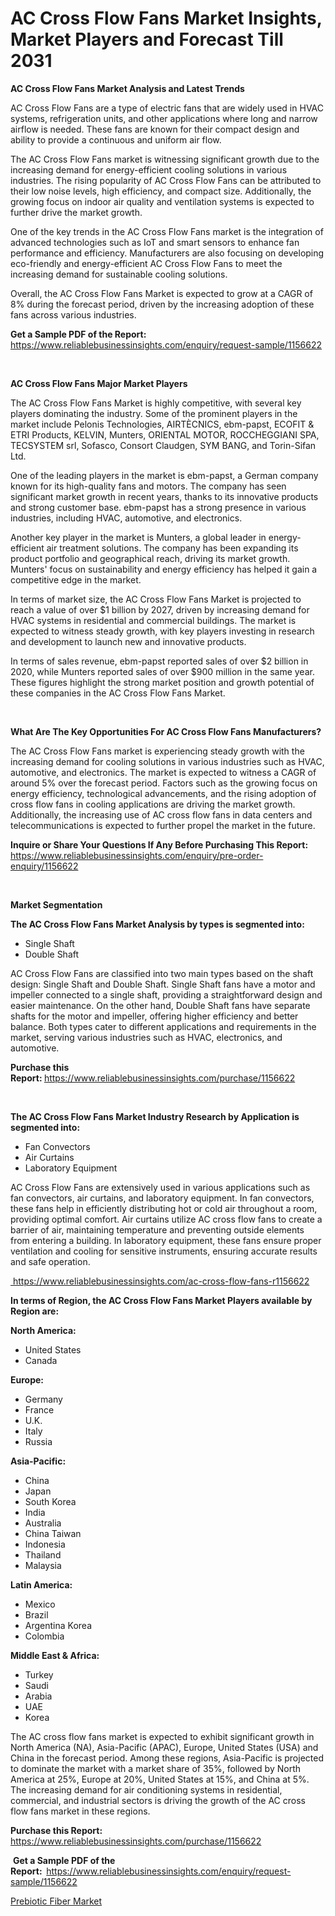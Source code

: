 <p><h1>AC Cross Flow Fans Market Insights, Market Players and Forecast Till 2031</h1></p><p><strong>AC Cross Flow Fans Market Analysis and Latest Trends</strong></p>
<p><p>AC Cross Flow Fans are a type of electric fans that are widely used in HVAC systems, refrigeration units, and other applications where long and narrow airflow is needed. These fans are known for their compact design and ability to provide a continuous and uniform air flow.</p><p>The AC Cross Flow Fans market is witnessing significant growth due to the increasing demand for energy-efficient cooling solutions in various industries. The rising popularity of AC Cross Flow Fans can be attributed to their low noise levels, high efficiency, and compact size. Additionally, the growing focus on indoor air quality and ventilation systems is expected to further drive the market growth.</p><p>One of the key trends in the AC Cross Flow Fans market is the integration of advanced technologies such as IoT and smart sensors to enhance fan performance and efficiency. Manufacturers are also focusing on developing eco-friendly and energy-efficient AC Cross Flow Fans to meet the increasing demand for sustainable cooling solutions.</p><p>Overall, the AC Cross Flow Fans Market is expected to grow at a CAGR of 8% during the forecast period, driven by the increasing adoption of these fans across various industries.</p></p>
<p><strong>Get a Sample PDF of the Report:&nbsp;</strong> <a href="https://www.reliablebusinessinsights.com/enquiry/request-sample/1156622">https://www.reliablebusinessinsights.com/enquiry/request-sample/1156622</a></p>
<p>&nbsp;</p>
<p><strong>AC Cross Flow Fans Major Market Players</strong></p>
<p><p>The AC Cross Flow Fans Market is highly competitive, with several key players dominating the industry. Some of the prominent players in the market include Pelonis Technologies, AIRTÈCNICS, ebm-papst, ECOFIT & ETRI Products, KELVIN, Munters, ORIENTAL MOTOR, ROCCHEGGIANI SPA, TECSYSTEM srl, Sofasco, Consort Claudgen, SYM BANG, and Torin-Sifan Ltd. </p><p>One of the leading players in the market is ebm-papst, a German company known for its high-quality fans and motors. The company has seen significant market growth in recent years, thanks to its innovative products and strong customer base. ebm-papst has a strong presence in various industries, including HVAC, automotive, and electronics.</p><p>Another key player in the market is Munters, a global leader in energy-efficient air treatment solutions. The company has been expanding its product portfolio and geographical reach, driving its market growth. Munters' focus on sustainability and energy efficiency has helped it gain a competitive edge in the market.</p><p>In terms of market size, the AC Cross Flow Fans Market is projected to reach a value of over $1 billion by 2027, driven by increasing demand for HVAC systems in residential and commercial buildings. The market is expected to witness steady growth, with key players investing in research and development to launch new and innovative products.</p><p>In terms of sales revenue, ebm-papst reported sales of over $2 billion in 2020, while Munters reported sales of over $900 million in the same year. These figures highlight the strong market position and growth potential of these companies in the AC Cross Flow Fans Market.</p></p>
<p>&nbsp;</p>
<p><strong>What Are The Key Opportunities For AC Cross Flow Fans Manufacturers?</strong></p>
<p><p>The AC Cross Flow Fans market is experiencing steady growth with the increasing demand for cooling solutions in various industries such as HVAC, automotive, and electronics. The market is expected to witness a CAGR of around 5% over the forecast period. Factors such as the growing focus on energy efficiency, technological advancements, and the rising adoption of cross flow fans in cooling applications are driving the market growth. Additionally, the increasing use of AC cross flow fans in data centers and telecommunications is expected to further propel the market in the future.</p></p>
<p><strong>Inquire or Share Your Questions If Any Before Purchasing This Report:</strong> <a href="https://www.reliablebusinessinsights.com/enquiry/pre-order-enquiry/1156622">https://www.reliablebusinessinsights.com/enquiry/pre-order-enquiry/1156622</a></p>
<p>&nbsp;</p>
<p><strong>Market Segmentation</strong></p>
<p><strong>The AC Cross Flow Fans Market Analysis by types is segmented into:</strong></p>
<p><ul><li>Single Shaft</li><li>Double Shaft</li></ul></p>
<p><p>AC Cross Flow Fans are classified into two main types based on the shaft design: Single Shaft and Double Shaft. Single Shaft fans have a motor and impeller connected to a single shaft, providing a straightforward design and easier maintenance. On the other hand, Double Shaft fans have separate shafts for the motor and impeller, offering higher efficiency and better balance. Both types cater to different applications and requirements in the market, serving various industries such as HVAC, electronics, and automotive.</p></p>
<p><strong>Purchase this Report:&nbsp;</strong><a href="https://www.reliablebusinessinsights.com/purchase/1156622">https://www.reliablebusinessinsights.com/purchase/1156622</a></p>
<p>&nbsp;</p>
<p><strong>The AC Cross Flow Fans Market Industry Research by Application is segmented into:</strong></p>
<p><ul><li>Fan Convectors</li><li>Air Curtains</li><li>Laboratory Equipment</li></ul></p>
<p><p>AC Cross Flow Fans are extensively used in various applications such as fan convectors, air curtains, and laboratory equipment. In fan convectors, these fans help in efficiently distributing hot or cold air throughout a room, providing optimal comfort. Air curtains utilize AC cross flow fans to create a barrier of air, maintaining temperature and preventing outside elements from entering a building. In laboratory equipment, these fans ensure proper ventilation and cooling for sensitive instruments, ensuring accurate results and safe operation.</p></p>
<p><a href="https://www.reliablebusinessinsights.com/ac-cross-flow-fans-r1156622">&nbsp;https://www.reliablebusinessinsights.com/ac-cross-flow-fans-r1156622</a></p>
<p><strong>In terms of Region, the AC Cross Flow Fans Market Players available by Region are:</strong></p>
<p>
    <p> <strong> North America: </strong>
        <ul>
            <li>United States</li>
            <li>Canada</li>
        </ul>
        </p> 
    <p> <strong> Europe: </strong>
        <ul>
            <li>Germany</li>
            <li>France</li>
            <li>U.K.</li>
            <li>Italy</li>
            <li>Russia</li>
        </ul>
        </p> 
    <p> <strong> Asia-Pacific: </strong>
        <ul>
            <li>China</li>
            <li>Japan</li>
            <li>South Korea</li>
            <li>India</li>
            <li>Australia</li>
            <li>China Taiwan</li>
            <li>Indonesia</li>
            <li>Thailand</li>
            <li>Malaysia</li>
        </ul>
        </p> 
    <p> <strong> Latin America: </strong>
        <ul>
            <li>Mexico</li>
            <li>Brazil</li>
            <li>Argentina Korea</li>
            <li>Colombia</li>
        </ul>
        </p> 
    <p> <strong> Middle East & Africa: </strong>
        <ul>
            <li>Turkey</li>
            <li>Saudi</li>
            <li>Arabia</li>
            <li>UAE</li>
            <li>Korea</li>
        </ul>
    </p>
    </p>
<p><p>The AC cross flow fans market is expected to exhibit significant growth in North America (NA), Asia-Pacific (APAC), Europe, United States (USA) and China in the forecast period. Among these regions, Asia-Pacific is projected to dominate the market with a market share of 35%, followed by North America at 25%, Europe at 20%, United States at 15%, and China at 5%. The increasing demand for air conditioning systems in residential, commercial, and industrial sectors is driving the growth of the AC cross flow fans market in these regions.</p></p>
<p><strong>Purchase this Report: </strong><a href="https://www.reliablebusinessinsights.com/purchase/1156622">https://www.reliablebusinessinsights.com/purchase/1156622</a></p>
<p>&nbsp;<strong>Get a Sample PDF of the Report:&nbsp;&nbsp;</strong><a href="https://www.reliablebusinessinsights.com/enquiry/request-sample/1156622">https://www.reliablebusinessinsights.com/enquiry/request-sample/1156622</a></p>
<p><strong></strong></p>
<p><p><a href="https://github.com/mooaaztarek/Market-Research-Report-List-1/blob/main/prebiotic-fiber-market.md">Prebiotic Fiber Market</a></p></p>